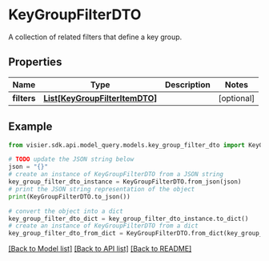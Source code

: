 # KeyGroupFilterDTO

A collection of related filters that define a key group.

## Properties

Name | Type | Description | Notes
------------ | ------------- | ------------- | -------------
**filters** | [**List[KeyGroupFilterItemDTO]**](KeyGroupFilterItemDTO.md) |  | [optional] 

## Example

```python
from visier.sdk.api.model_query.models.key_group_filter_dto import KeyGroupFilterDTO

# TODO update the JSON string below
json = "{}"
# create an instance of KeyGroupFilterDTO from a JSON string
key_group_filter_dto_instance = KeyGroupFilterDTO.from_json(json)
# print the JSON string representation of the object
print(KeyGroupFilterDTO.to_json())

# convert the object into a dict
key_group_filter_dto_dict = key_group_filter_dto_instance.to_dict()
# create an instance of KeyGroupFilterDTO from a dict
key_group_filter_dto_from_dict = KeyGroupFilterDTO.from_dict(key_group_filter_dto_dict)
```
[[Back to Model list]](../README.md#documentation-for-models) [[Back to API list]](../README.md#documentation-for-api-endpoints) [[Back to README]](../README.md)


